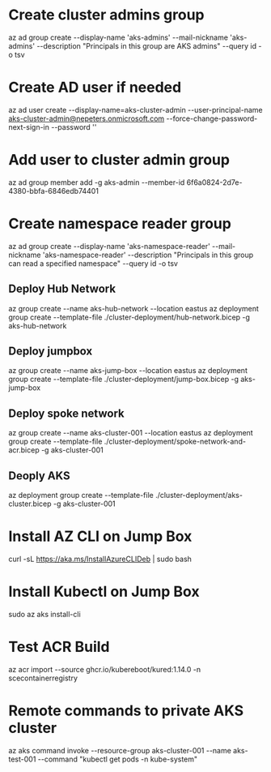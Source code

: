 # Create cluster admins group
az ad group create --display-name 'aks-admins' --mail-nickname 'aks-admins' --description "Principals in this group are AKS admins" --query id -o tsv

# Create AD user if needed
az ad user create --display-name=aks-cluster-admin --user-principal-name aks-cluster-admin@nepeters.onmicrosoft.com --force-change-password-next-sign-in --password ''

# Add user to cluster admin group
az ad group member add -g aks-admin --member-id 6f6a0824-2d7e-4380-bbfa-6846edb74401

# Create namespace reader group
az ad group create --display-name 'aks-namespace-reader' --mail-nickname 'aks-namespace-reader' --description "Principals in this group can read a specified namespace" --query id -o tsv

## Deploy Hub Network
az group create --name aks-hub-network --location eastus
az deployment group create --template-file ./cluster-deployment/hub-network.bicep -g aks-hub-network

## Deploy jumpbox
az group create --name aks-jump-box --location eastus
az deployment group create --template-file ./cluster-deployment/jump-box.bicep -g aks-jump-box

## Deploy spoke network
az group create --name aks-cluster-001 --location eastus
az deployment group create --template-file ./cluster-deployment/spoke-network-and-acr.bicep -g aks-cluster-001

## Deoply AKS
az deployment group create --template-file ./cluster-deployment/aks-cluster.bicep -g aks-cluster-001

# Install AZ CLI on Jump Box
curl -sL https://aka.ms/InstallAzureCLIDeb | sudo bash

# Install Kubectl on Jump Box
sudo az aks install-cli

# Test ACR Build
az acr import --source ghcr.io/kubereboot/kured:1.14.0 -n scecontainerregistry

# Remote commands to private AKS cluster
az aks command invoke --resource-group aks-cluster-001 --name aks-test-001 --command "kubectl get pods -n kube-system"


